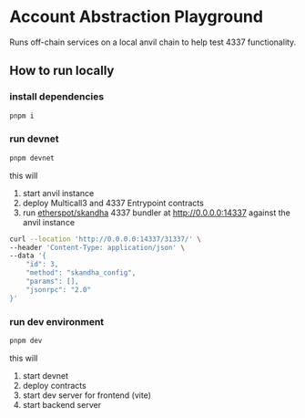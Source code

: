 # Account Abstraction Playground

Runs off-chain services on a local anvil chain to help test 4337 functionality.

## How to run locally

### install dependencies
```sh
pnpm i
```

### run devnet
```sh
pnpm devnet
```

this will
1. start anvil instance
1. deploy Multicall3 and 4337 Entrypoint contracts
1. run [etherspot/skandha](https://github.com/etherspot/skandha) 4337 bundler at http://0.0.0.0:14337 against the anvil instance

```sh
curl --location 'http://0.0.0.0:14337/31337/' \
--header 'Content-Type: application/json' \
--data '{
    "id": 3,
    "method": "skandha_config",
    "params": [],
    "jsonrpc": "2.0"
}'
```

### run dev environment
```sh
pnpm dev
```
this will
1. start devnet
1. deploy contracts
1. start dev server for frontend (vite)
1. start backend server

